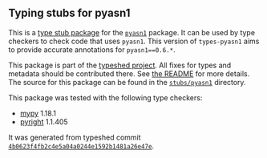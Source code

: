 ## Typing stubs for pyasn1

This is a [type stub package](https://typing.python.org/en/latest/tutorials/external_libraries.html)
for the [`pyasn1`](https://github.com/pyasn1/pyasn1) package. It can be used by type checkers
to check code that uses `pyasn1`. This version of
`types-pyasn1` aims to provide accurate annotations for
`pyasn1==0.6.*`.

This package is part of the [typeshed project](https://github.com/python/typeshed).
All fixes for types and metadata should be contributed there.
See [the README](https://github.com/python/typeshed/blob/main/README.md)
for more details. The source for this package can be found in the
[`stubs/pyasn1`](https://github.com/python/typeshed/tree/main/stubs/pyasn1)
directory.

This package was tested with the following type checkers:
* [mypy](https://github.com/python/mypy/) 1.18.1
* [pyright](https://github.com/microsoft/pyright) 1.1.405

It was generated from typeshed commit
[`4b0623f4fb2c4e5a04a0244e1592b1481a26e47e`](https://github.com/python/typeshed/commit/4b0623f4fb2c4e5a04a0244e1592b1481a26e47e).